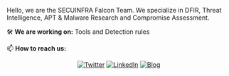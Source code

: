 Hello, we are the SECUINFRA Falcon Team. We specialize in DFIR, Threat Intelligence, APT & Malware Research and Compromise Assessment.

🛠️ **We are working on:** Tools and Detection rules

📫 **How to reach us:** <p align="center">
<a href="https://twitter.com/SI_FalconTeam"><img src="https://img.shields.io/twitter/follow/SI_FalconTeam?label=Twitter&style=social" alt="Twitter"></a>
<a href="https://www.linkedin.com/company/secuinfra/"><img src="https://img.shields.io/badge/LinkedIn--_.svg?style=social&logo=linkedin" alt="LinkedIn"></a>
 <a href="https://www.secuinfra.com/en/techtalk/"><img src="https://img.shields.io/badge/Blog-TechTalk-orange" alt="Blog"></a> 
</p>
